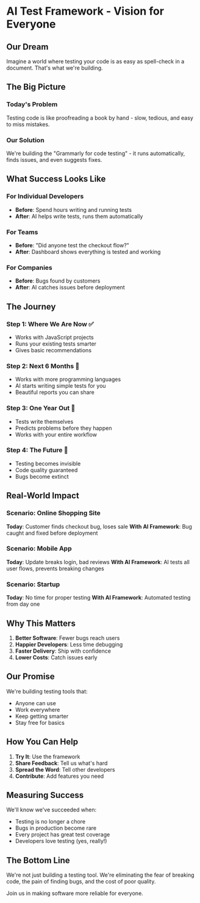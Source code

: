 # AI Test Framework - Vision for Everyone

## Our Dream

Imagine a world where testing your code is as easy as spell-check in a document. That's what we're building.

## The Big Picture

### Today's Problem
Testing code is like proofreading a book by hand - slow, tedious, and easy to miss mistakes.

### Our Solution
We're building the "Grammarly for code testing" - it runs automatically, finds issues, and even suggests fixes.

## What Success Looks Like

### For Individual Developers
- **Before**: Spend hours writing and running tests
- **After**: AI helps write tests, runs them automatically

### For Teams
- **Before**: "Did anyone test the checkout flow?"
- **After**: Dashboard shows everything is tested and working

### For Companies
- **Before**: Bugs found by customers
- **After**: AI catches issues before deployment

## The Journey

### Step 1: Where We Are Now ✅
- Works with JavaScript projects
- Runs your existing tests smarter
- Gives basic recommendations

### Step 2: Next 6 Months 🚀
- Works with more programming languages
- AI starts writing simple tests for you
- Beautiful reports you can share

### Step 3: One Year Out 🌟
- Tests write themselves
- Predicts problems before they happen
- Works with your entire workflow

### Step 4: The Future 🔮
- Testing becomes invisible
- Code quality guaranteed
- Bugs become extinct

## Real-World Impact

### Scenario: Online Shopping Site
**Today**: Customer finds checkout bug, loses sale
**With AI Framework**: Bug caught and fixed before deployment

### Scenario: Mobile App
**Today**: Update breaks login, bad reviews
**With AI Framework**: AI tests all user flows, prevents breaking changes

### Scenario: Startup
**Today**: No time for proper testing
**With AI Framework**: Automated testing from day one

## Why This Matters

1. **Better Software**: Fewer bugs reach users
2. **Happier Developers**: Less time debugging
3. **Faster Delivery**: Ship with confidence
4. **Lower Costs**: Catch issues early

## Our Promise

We're building testing tools that:
- Anyone can use
- Work everywhere
- Keep getting smarter
- Stay free for basics

## How You Can Help

1. **Try It**: Use the framework
2. **Share Feedback**: Tell us what's hard
3. **Spread the Word**: Tell other developers
4. **Contribute**: Add features you need

## Measuring Success

We'll know we've succeeded when:
- Testing is no longer a chore
- Bugs in production become rare
- Every project has great test coverage
- Developers love testing (yes, really!)

## The Bottom Line

We're not just building a testing tool. We're eliminating the fear of breaking code, the pain of finding bugs, and the cost of poor quality.

Join us in making software more reliable for everyone.